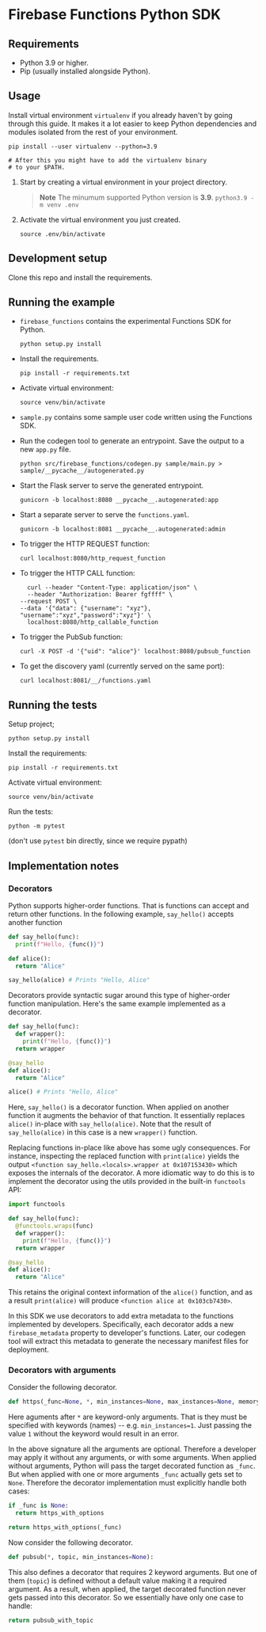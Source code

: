 # Firebase Functions Python SDK

## Requirements

- Python 3.9 or higher.
- Pip (usually installed alongside Python).

## Usage

Install virtual environment `virtualenv` if you already haven't by going through this guide.
It makes it a lot easier to keep Python dependencies and modules isolated from the rest
of your environment.

```
pip install --user virtualenv --python=3.9

# After this you might have to add the virtualenv binary
# to your $PATH.
```

1.  Start by creating a virtual environment in your project directory.
    > **Note**
    > The minumum supported Python version is **3.9**.
        ```
        python3.9 -m venv .env
        ```
2.  Activate the virtual environment you just created.
    ```
    source .env/bin/activate
    ```

## Development setup

Clone this repo and install the requirements.

## Running the example

- `firebase_functions` contains the experimental Functions SDK for Python.
  ```
  python setup.py install
  ```
- Install the requirements.
  ```
  pip install -r requirements.txt
  ```
- Activate virtual environment:
  ```
  source venv/bin/activate
  ```
- `sample.py` contains some sample user code written using the Functions SDK.

- Run the codegen tool to generate an entrypoint. Save the output to a new
  `app.py` file.
  ```
  python src/firebase_functions/codegen.py sample/main.py > sample/__pycache__/autogenerated.py
  ```
- Start the Flask server to serve the generated entrypoint.
  ```
  gunicorn -b localhost:8080 __pycache__.autogenerated:app
  ```
- Start a separate server to serve the `functions.yaml`.
  ```
  gunicorn -b localhost:8081 __pycache__.autogenerated:admin
  ```
- To trigger the HTTP REQUEST function:
  ```
  curl localhost:8080/http_request_function
  ```
- To trigger the HTTP CALL function:
  ```
    curl --header "Content-Type: application/json" \
    --header "Authorization: Bearer fgffff" \
  --request POST \
  --data '{"data": {"username": "xyz"}, "username":"xyz","password":"xyz"}' \
    localhost:8080/http_callable_function
  ```
- To trigger the PubSub function:

  ```
  curl -X POST -d '{"uid": "alice"}' localhost:8080/pubsub_function
  ```

- To get the discovery yaml (currently served on the same port):
  ```
  curl localhost:8081/__/functions.yaml
  ```

## Running the tests

Setup project;

```
python setup.py install
```

Install the requirements:

```
pip install -r requirements.txt
```

Activate virtual environment:

```
source venv/bin/activate
```

Run the tests:

```
python -m pytest
```

(don't use `pytest` bin directly, since we require pypath)

## Implementation notes

### Decorators

Python supports higher-order functions. That is functions can accept and return other functions.
In the following example, `say_hello()` accepts another function

```py
def say_hello(func):
  print(f"Hello, {func()}")

def alice():
  return "Alice"

say_hello(alice) # Prints "Hello, Alice"
```

Decorators provide syntactic sugar around this type of higher-order function manipulation.
Here's the same example implemented as a decorator.

```py
def say_hello(func):
  def wrapper():
    print(f"Hello, {func()}")
  return wrapper

@say_hello
def alice():
  return "Alice"

alice() # Prints "Hello, Alice"
```

Here, `say_hello()` is a decorator function. When applied on another function it augments the
behavior of that function. It essentially replaces `alice()` in-place with `say_hello(alice)`.
Note that the result of `say_hello(alice)` in this case is a new `wrapper()` function.

Replacing functions in-place like above has some ugly consequences. For instance, inspecting
the replaced function with `print(alice)` yields the output
`<function say_hello.<locals>.wrapper at 0x107153430>` which exposes the internals of the
decorator. A more idiomatic way to do this is to implement the decorator using the utils
provided in the built-in `functools` API:

```py
import functools

def say_hello(func):
  @functools.wraps(func)
  def wrapper():
    print(f"Hello, {func()}")
  return wrapper

@say_hello
def alice():
  return "Alice"
```

This retains the original context information of the `alice()` function, and as a result
`print(alice)` will produce `<function alice at 0x103cb7430>`.

In this SDK we use decorators to add extra metadata to the functions implemented by developers.
Specifically, each decorator adds a new `firebase_metadata` property to developer's functions.
Later, our codegen tool will extract this metadata to generate the necessary manifest files
for deployment.

### Decorators with arguments

Consider the following decorator.

```py
def https(_func=None, *, min_instances=None, max_instances=None, memory_mb=None):
```

Here aguments after `*` are keyword-only arguments. That is they must be specified with
keywords (names) -- e.g. `min_instances=1`. Just passing the value `1` without the
keyword would result in an error.

In the above signature all the arguments are optional. Therefore a developer may apply
it without any arguments, or with some arguments. When applied without arguments, Python
will pass the target decorated function as `_func`. But when applied with one or more
arguments `_func` actually gets set to `None`. Therefore the decorator implementation
must explicitly handle both cases:

```py
if _func is None:
  return https_with_options

return https_with_options(_func)
```

Now consider the following decorator.

```py
def pubsub(*, topic, min_instances=None):
```

This also defines a decorator that requires 2 keyword arguments. But one of them (`topic`) is
defined without a default value making it a required argument. As a result, when applied, the
target decorated function never gets passed into this decorator. So we essentially have only
one case to handle:

```py
return pubsub_with_topic
```
